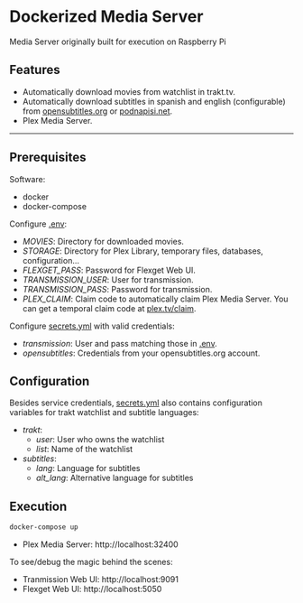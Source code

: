 # Dockerized Media Server

Media Server originally built for execution on Raspberry Pi

## Features

- Automatically download movies from watchlist in trakt.tv.
- Automatically download subtitles in spanish and english (configurable) from [opensubtitles.org](https://opensubtitles.org) or [podnapisi.net](https://podnapisi.net).
- Plex Media Server.

---

## Prerequisites

Software:

- docker
- docker-compose

Configure [.env](/.env):

- *MOVIES*: Directory for downloaded movies.
- *STORAGE*: Directory for Plex Library, temporary files, databases, configuration...
- *FLEXGET_PASS*: Password for Flexget Web UI.
- *TRANSMISSION_USER*: User for transmission.
- *TRANSMISSION_PASS*: Password for transmission.
- *PLEX_CLAIM*: Claim code to automatically claim Plex Media Server. You can get a temporal claim code at [plex.tv/claim](https://www.plex.tv/claim/).

Configure [secrets.yml](/flexget/config/secrets.yml) with valid credentials:

- *transmission*: User and pass matching those in [.env](/.env).
- *opensubtitles*: Credentials from your opensubtitles.org account.

## Configuration

Besides service credentials, [secrets.yml](/flexget/config/secrets.yml) also contains configuration variables for trakt watchlist and subtitle languages:

- *trakt*:
  - *user*: User who owns the watchlist
  - *list*: Name of the watchlist
- *subtitles*:
  - *lang*: Language for subtitles
  - *alt_lang*: Alternative language for subtitles

## Execution

```bash
docker-compose up
```

- Plex Media Server: http://localhost:32400

To see/debug the magic behind the scenes:
- Tranmission Web UI: http://localhost:9091
- Flexget Web UI: http://localhost:5050